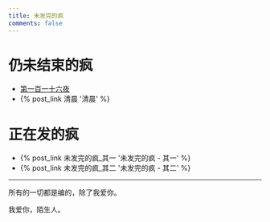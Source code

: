 ```yaml
---
title: 未发完的疯
comments: false
---
```


# 仍未结束的疯

- [第一百一十六夜](/第一百一十六夜/) 
- {% post_link 清晨 '清晨' %}

# 正在发的疯
- {% post_link 未发完的疯_其一 '未发完的疯 - 其一' %}
- {% post_link 未发完的疯_其二 '未发完的疯 - 其二' %}

------

所有的一切都是编的，除了我爱你。

我爱你，陌生人。
